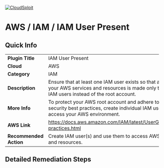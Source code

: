 [![CloudSploit](https://cloudsploit.com/img/logo-new-big-text-100.png "CloudSploit")](https://cloudsploit.com)

# AWS / IAM / IAM User Present

## Quick Info

| | |
|-|-|
| **Plugin Title** | IAM User Present |
| **Cloud** | AWS |
| **Category** | IAM |
| **Description** | Ensure that at least one IAM user exists so that access to your AWS services and resources is made only through IAM users instead of the root account. |
| **More Info** | To protect your AWS root account and adhere to IAM security best practices, create individual IAM users to access your AWS environment. |
| **AWS Link** | https://docs.aws.amazon.com/IAM/latest/UserGuide/best-practices.html |
| **Recommended Action** | Create IAM user(s) and use them to access AWS services and resources. |

## Detailed Remediation Steps